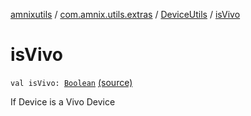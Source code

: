 [amnixutils](../../index.md) / [com.amnix.utils.extras](../index.md) / [DeviceUtils](index.md) / [isVivo](./is-vivo.md)

# isVivo

`val isVivo: `[`Boolean`](https://kotlinlang.org/api/latest/jvm/stdlib/kotlin/-boolean/index.html) [(source)](https://github.com/AmniX/amnixUtils/tree/master/amnixutils/src/main/java/com/amnix/utils/extras/DeviceUtils.kt#L54)

If Device is a Vivo Device

